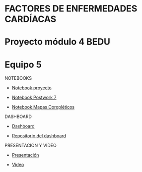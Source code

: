 # FACTORES DE ENFERMEDADES CARDÍACAS
# Proyecto módulo 4 BEDU
# Equipo 5


NOTEBOOKS
  - [Notebook proyecto](https://github.com/angyf/proyecto/blob/main/Proyecto_M4.ipynb) 

  - [Notebook Postwork 7](https://github.com/angyf/proyecto/blob/main/Procesamiento_de_Lenguaje_Natural.ipynb)

  - [Notebook Mapas Coropléticos](https://github.com/angyf/proyecto/blob/main/Mapas_Coropl%C3%A9ticos.ipynb)


DASHBOARD
  - [Dashboard](https://enfermedades-cardiovasculares.herokuapp.com/)
  
  - [Repositorio del dashboard](https://github.com/DanielMonsivais/Dashboard-Equipo5)

PRESENTACIÓN Y VÍDEO

  - [Presentación](https://www.canva.com/design/DAEcz2dw4Ew/5mDMt1HIEOywQ0U_ZxL2Ng/view?utm_content=DAEcz2dw4Ew&utm_campaign=designshare&utm_medium=link&utm_source=publishsharelink)
 
  - [Vídeo](https://www.dropbox.com/s/n4dkllwnch1ccrh/PROYECTO_PYTHON.mp4?dl=0)




